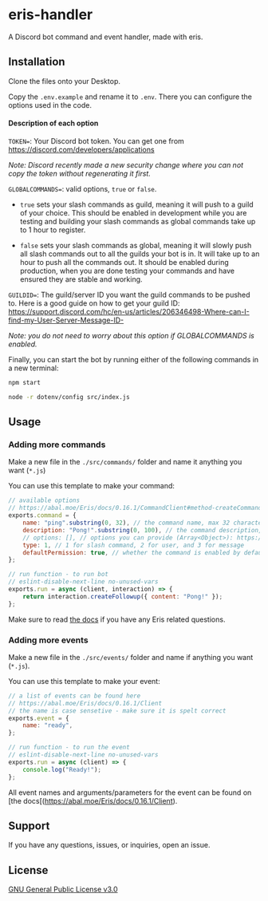 # eris-handler
A Discord bot command and event handler, made with eris.

## Installation
Clone the files onto your Desktop.

Copy the `.env.example` and rename it to `.env`. There you can configure the options used in the code.

#### Description of each option

`TOKEN=`: Your Discord bot token. You can get one from https://discord.com/developers/applications

*Note: Discord recently made a new security change where you can not copy the token without regenerating it first.*

`GLOBALCOMMANDS=`: valid options, `true` or `false`. 

* `true` sets your slash commands as guild, meaning it will push to a guild of your choice. This should be enabled in development while you are testing and building your slash commands as global commands take up to 1 hour to register.

* `false` sets your slash commands as global, meaning it will slowly push all slash commands out to all the guilds your bot is in. It will take up to an hour to push all the commands out. It should be enabled during production, when you are done testing your commands and have ensured they are stable and working.

`GUILDID=`: The guild/server ID you want the guild commands to be pushed to. Here is a good guide on how to get your guild ID: https://support.discord.com/hc/en-us/articles/206346498-Where-can-I-find-my-User-Server-Message-ID-

*Note: you do not need to worry about this option if GLOBALCOMMANDS is enabled.*

Finally, you can start the bot by running either of the following commands in a new terminal:

```bash
npm start
```

```bash
node -r dotenv/config src/index.js
```

## Usage
### Adding more commands
Make a new file in the `./src/commands/` folder and name it anything you want (`*.js`)

You can use this template to make your command:

```js
// available options
// https://abal.moe/Eris/docs/0.16.1/CommandClient#method-createCommand
exports.command = {
    name: "ping".substring(0, 32), // the command name, max 32 characters
    description: "Pong!".substring(0, 100), // the command description, max 100 characters
    // options: [], // options you can provide (Array<Object>): https://discord.com/developers/docs/interactions/application-commands#application-command-object-application-command-option-structure
    type: 1, // 1 for slash command, 2 for user, and 3 for message
    defaultPermission: true, // whether the command is enabled by default when the app is added to a guild
};

// run function - to run bot
// eslint-disable-next-line no-unused-vars
exports.run = async (client, interaction) => {
    return interaction.createFollowup({ content: "Pong!" });
};
```

Make sure to read [the docs](https://abal.moe/Eris/docs/) if you have any Eris related questions.

### Adding more events
Make a new file in the `./src/events/` folder and name if anything you want (`*.js`).

You can use this template to make your event:

```js
// a list of events can be found here
// https://abal.moe/Eris/docs/0.16.1/Client
// the name is case sensetive - make sure it is spelt correct
exports.event = {
    name: "ready",
};

// run function - to run the event
// eslint-disable-next-line no-unused-vars
exports.run = async (client) => {
    console.log("Ready!");
};
```

All event names and arguments/parameters for the event can be found on [the docs[(https://abal.moe/Eris/docs/0.16.1/Client).

## Support
If you have any questions, issues, or inquiries, open an issue.

## License
[GNU General Public License v3.0](https://choosealicense.com/licenses/gpl-3.0/)
